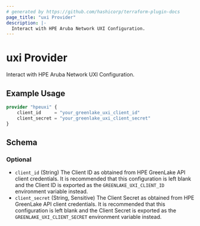 ```yaml
---
# generated by https://github.com/hashicorp/terraform-plugin-docs
page_title: "uxi Provider"
description: |-
  Interact with HPE Aruba Network UXI Configuration.
---
```


# uxi Provider

Interact with HPE Aruba Network UXI Configuration.

## Example Usage

```terraform
provider "hpeuxi" {
    client_id     = "your_greenlake_uxi_client_id"
    client_secret = "your_greenlake_uxi_client_secret"
}
```

<!-- schema generated by tfplugindocs -->
## Schema

### Optional

- `client_id` (String) The Client ID as obtained from HPE GreenLake API client credentials. It is recommended that this configuration is left blank and the Client ID is exported as the `GREENLAKE_UXI_CLIENT_ID` environment variable instead.
- `client_secret` (String, Sensitive) The Client Secret as obtained from HPE GreenLake API client credentials. It is recommended that this configuration is left blank and the Client Secret is exported as the `GREENLAKE_UXI_CLIENT_SECRET` environment variable instead.
